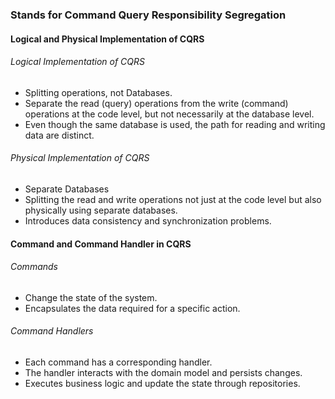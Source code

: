 ### Stands for Command Query Responsibility Segregation 

#### Logical and Physical Implementation of CQRS

###### Logical Implementation of  CQRS
- Splitting operations, not Databases. 
- Separate the read (query) operations from the write (command) operations at the code level, but not necessarily at the database level.
- Even though the same database is used, the path for reading and writing data are distinct.

###### Physical Implementation of CQRS
- Separate Databases
- Splitting the read and write operations not just at the code level but also physically using separate databases.
- Introduces data consistency and synchronization problems.

#### Command and Command Handler in CQRS
###### Commands
- Change the state of the system.
- Encapsulates the data required for a specific action.
###### Command Handlers
- Each command has a corresponding handler.
- The handler interacts with the domain model and persists changes.
- Executes business logic and update the state through repositories.



